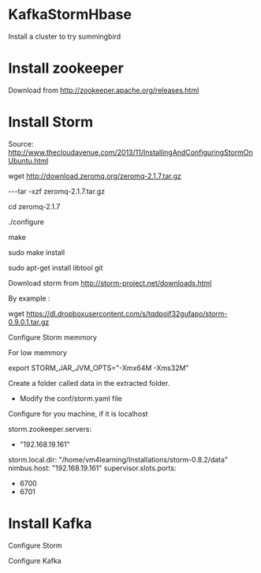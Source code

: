 KafkaStormHbase
===============

Install a cluster to try summingbird

Install zookeeper
=================

Download from http://zookeeper.apache.org/releases.html




Install Storm
=============

Source: http://www.thecloudavenue.com/2013/11/InstallingAndConfiguringStormOnUbuntu.html


wget http://download.zeromq.org/zeromq-2.1.7.tar.gz

---tar -xzf zeromq-2.1.7.tar.gz

cd zeromq-2.1.7

./configure

make

sudo make install

sudo apt-get install libtool git


Download storm from http://storm-project.net/downloads.html

By example :

wget https://dl.dropboxusercontent.com/s/tqdpoif32gufapo/storm-0.9.0.1.tar.gz

Configure Storm memmory

For low memmory

export STORM_JAR_JVM_OPTS="-Xmx64M -Xms32M"


Create a folder called data in the extracted folder.

- Modify the conf/storm.yaml file


Configure for you machine, if it is localhost

storm.zookeeper.servers:
- "192.168.19.161"
 
storm.local.dir: "/home/vm4learning/Installations/storm-0.8.2/data"
nimbus.host: "192.168.19.161"
supervisor.slots.ports:
- 6700
- 6701






Install Kafka
=============
Configure Storm

Configure Kafka

